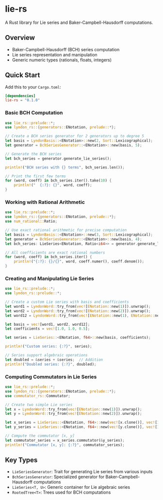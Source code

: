 # lie-rs

A Rust library for Lie series and Baker-Campbell-Hausdorff computations.

## Overview

- Baker-Campbell-Hausdorff (BCH) series computation
- Lie series representation and manipulation
- Generic numeric types (rationals, floats, integers)

## Quick Start

Add this to your `Cargo.toml`:

```toml
[dependencies]
lie-rs = "0.1.0"
```

### Basic BCH Computation

```rust
use lie_rs::prelude::*;
use lyndon_rs::{generators::ENotation, prelude::*};

// Create a BCH series generator for 2 generators up to degree 5
let basis = LyndonBasis::<ENotation>::new(2, Sort::Lexicographical);
let generator = BchSeriesGenerator::<ENotation>::new(basis, 5);

// Generate the BCH series
let bch_series = generator.generate_lie_series();

println!("BCH series with {} terms", bch_series.len());

// Print the first few terms
for (word, coeff) in bch_series.iter().take(10) {
    println!("  {:?}: {}", word, coeff);
}
```

### Working with Rational Arithmetic

```rust
use lie_rs::prelude::*;
use lyndon_rs::{generators::ENotation, prelude::*};
use num_rational::Ratio;

// Use exact rational arithmetic for precise computation
let basis = LyndonBasis::<ENotation>::new(3, Sort::Lexicographical);
let generator = BchSeriesGenerator::<ENotation>::new(basis, 4);
let bch_series: LieSeries<ENotation, Ratio<i64>> = generator.generate_lie_series();

// All coefficients are exact rational numbers
for (word, coeff) in bch_series.iter() {
    println!("{:?}: {}/{}", word, coeff.numer(), coeff.denom());
}
```

### Creating and Manipulating Lie Series

```rust
use lie_rs::prelude::*;
use lyndon_rs::prelude::*;

// Create a custom Lie series with basis and coefficients
let word1 = LyndonWord::try_from(vec![ENotation::new(1)]).unwrap();
let word2 = LyndonWord::try_from(vec![ENotation::new(2)]).unwrap();
let word12 = LyndonWord::try_from(vec![ENotation::new(1), ENotation::new(2)]).unwrap();

let basis = vec![word1, word2, word12];
let coefficients = vec![1.0, 1.0, 0.5];

let series = LieSeries::<ENotation, f64>::new(basis, coefficients);

println!("Custom series: {:?}", series);

// Series support algebraic operations
let doubled = &series + &series;  // Addition
println!("Doubled series: {:?}", doubled);
```

### Computing Commutators in Lie Series

```rust
use lie_rs::prelude::*;
use lyndon_rs::{generators::ENotation, prelude::*};
use commutator_rs::Commutator;

// Create two simple Lie series
let x = LyndonWord::try_from(vec![ENotation::new(1)]).unwrap();
let y = LyndonWord::try_from(vec![ENotation::new(2)]).unwrap();

let x_series = LieSeries::<ENotation, f64>::new(vec![x.clone()], vec![1.0]);
let y_series = LieSeries::<ENotation, f64>::new(vec![y.clone()], vec![1.0]);

// Compute the commutator [x, y]
let commutator_series = x_series.commutator(&y_series);
println!("Commutator [x, y]: {:?}", commutator_series);
```

## Key Types

- `LieSeriesGenerator`: Trait for generating Lie series from various inputs
- `BchSeriesGenerator`: Specialized generator for Baker-Campbell-Hausdorff computations
- `LieSeries<T, U>`: Generic container for Lie algebraic series
- `RootedTree<T>`: Trees used for BCH computations
